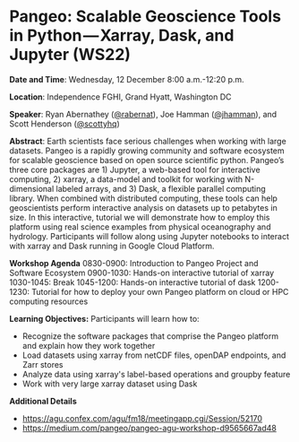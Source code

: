 # Pangeo: Scalable Geoscience Tools in Python — Xarray, Dask, and Jupyter (WS22)

**Date and Time**:
Wednesday, 12 December 8:00 a.m.-12:20 p.m.

**Location**: Independence FGHI, Grand Hyatt, Washington DC

**Speaker**: Ryan Abernathey ([@rabernat](https://github.com/rabernat)), Joe Hamman ([@jhamman](https://github.com/jhamman)), and Scott Henderson ([@scottyhq](https://github.com/scottyhq))

**Abstract**: Earth scientists face serious challenges when working with large datasets. Pangeo is a rapidly growing community and software ecosystem for scalable geoscience based on open source scientific python. Pangeo’s three core packages are 1) Jupyter, a web-based tool for interactive computing, 2) xarray, a data-model and toolkit for working with N-dimensional labeled arrays, and 3) Dask, a flexible parallel computing library. When combined with distributed computing, these tools can help geoscientists perform interactive analysis on datasets up to petabytes in size. In this interactive, tutorial we will demonstrate how to employ this platform using real science examples from physical oceanography and hydrology. Participants will follow along using Jupyter notebooks to interact with xarray and Dask running in Google Cloud Platform.

**Workshop Agenda**
0830-0900: Introduction to Pangeo Project and Software Ecosystem
0900-1030: Hands-on interactive tutorial of xarray
1030-1045: Break
1045-1200: Hands-on interactive tutorial of dask
1200-1230: Tutorial for how to deploy your own Pangeo platform on cloud or HPC computing resources

**Learning Objectives:**
Participants will learn how to:
- Recognize the software packages that comprise the Pangeo platform and explain how they work together
- Load datasets using xarray from netCDF files, openDAP endpoints, and Zarr stores
- Analyze data using xarray's label-based operations and groupby feature
- Work with very large xarray dataset using Dask

**Additional Details**
- https://agu.confex.com/agu/fm18/meetingapp.cgi/Session/52170
- https://medium.com/pangeo/pangeo-agu-workshop-d9565667ad48